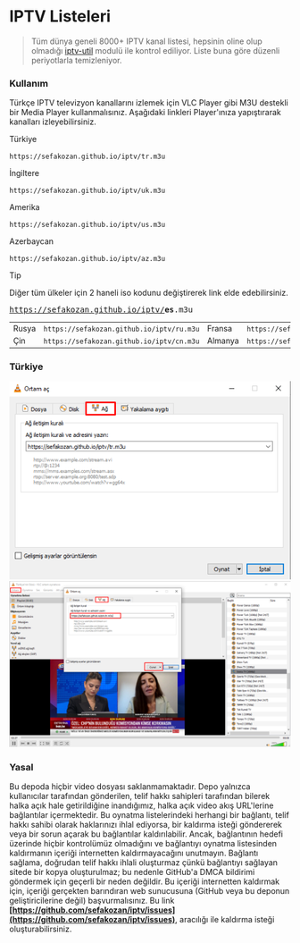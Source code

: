 #  IPTV Listeleri
> Tüm dünya geneli 8000+ IPTV kanal listesi, hepsinin oline olup olmadığı [iptv-util](https://github.com/sefakozan/iptv-util) modulü ile kontrol ediliyor. Liste buna göre düzenli periyotlarla temizleniyor.

### Kullanım
Türkçe IPTV televizyon kanallarını izlemek için VLC Player gibi M3U destekli bir Media Player kullanmalısınız. Aşağıdaki linkleri Player'ınıza yapıştırarak kanalları izleyebilirsiniz.

Türkiye
```
https://sefakozan.github.io/iptv/tr.m3u
```
İngiltere
```
https://sefakozan.github.io/iptv/uk.m3u
```
Amerika
```
https://sefakozan.github.io/iptv/us.m3u
```
Azerbaycan
```
https://sefakozan.github.io/iptv/az.m3u
```


> [!TIP]  
> Diğer tüm ülkeler için 2 haneli iso kodunu değiştirerek link elde edebilirsiniz. <pre>https://sefakozan.github.io/iptv/<strong>es</strong>.m3u</pre>


|               |                                         |             |                                         |
|:--------------|:---------------------------------------:|:------------|:---------------------------------------:|
| Rusya         |`https://sefakozan.github.io/iptv/ru.m3u`| Fransa      |`https://sefakozan.github.io/iptv/fr.m3u`|
| Çin           |`https://sefakozan.github.io/iptv/cn.m3u`| Almanya     |`https://sefakozan.github.io/iptv/de.m3u`|



### Türkiye


![network](network.png)
![vlc](vlc.png)

### Yasal
Bu depoda hiçbir video dosyası saklanmamaktadır. Depo yalnızca kullanıcılar tarafından gönderilen, telif hakkı sahipleri tarafından bilerek halka açık hale getirildiğine inandığımız, halka açık video akış URL'lerine bağlantılar içermektedir. Bu oynatma listelerindeki herhangi bir bağlantı, telif hakkı sahibi olarak haklarınızı ihlal ediyorsa, bir kaldırma isteği göndererek veya bir sorun açarak bu bağlantılar kaldırılabilir. Ancak, bağlantının hedefi üzerinde hiçbir kontrolümüz olmadığını ve bağlantıyı oynatma listesinden kaldırmanın içeriği internetten kaldırmayacağını unutmayın. Bağlantı sağlama, doğrudan telif hakkı ihlali oluşturmaz çünkü bağlantıyı sağlayan sitede bir kopya oluşturulmaz; bu nedenle GitHub'a DMCA bildirimi göndermek için geçerli bir neden değildir. Bu içeriği internetten kaldırmak için, içeriği gerçekten barındıran web sunucusuna (GitHub veya bu deponun geliştiricilerine değil) başvurmalısınız. Bu link **[https://github.com/sefakozan/iptv/issues](https://github.com/sefakozan/iptv/issues)**, aracılığı ile kaldırma isteği oluşturabilirsiniz.

